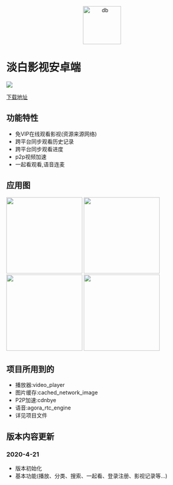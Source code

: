 <p align="center">
<img src="http://img.p00q.cn:222/2019/10/25/b8fc388600d73.ico" alt="db" width="100">
</p>

# 淡白影视安卓端

![](https://img.shields.io/badge/%E7%89%88%E6%9C%AC-1.0.0-blue)

[下载地址](https://danbai-cloud.oss-cn-chengdu.aliyuncs.com/uploads%2F2020%2F04%2F21%2F%E6%B7%A1%E7%99%BD%E5%BD%B1%E8%A7%86_Flutter.apk)

## 功能特性

+ 免VIP在线观看影视(资源来源网络)
+ 跨平台同步观看历史记录
+ 跨平台同步观看进度
+ p2p视频加速
+ 一起看观看,语音连麦


## 应用图

<img src="http://danbai.oss-cn-chengdu.aliyuncs.com/img/2020/04/21/ad07b5a4e0f1d.jpg" width="200">

<img src="http://danbai.oss-cn-chengdu.aliyuncs.com/img/2020/04/21/f0655b33db660.jpg" width="200">

<img src="http://danbai.oss-cn-chengdu.aliyuncs.com/img/2020/04/21/b990dc0ce9410.jpg" width="200">

<img src="http://danbai.oss-cn-chengdu.aliyuncs.com/img/2020/04/21/6dec09423ddd7.jpg" width="200">

## 项目所用到的

+ 播放器:video_player
+ 图片缓存:cached_network_image
+ P2P加速:cdnbye
+ 语音:agora_rtc_engine
+ 详见项目文件

## 版本内容更新

### 2020-4-21

+ 版本初始化
+ 基本功能(播放、分类、搜索、一起看、登录注册、影视记录等...)

